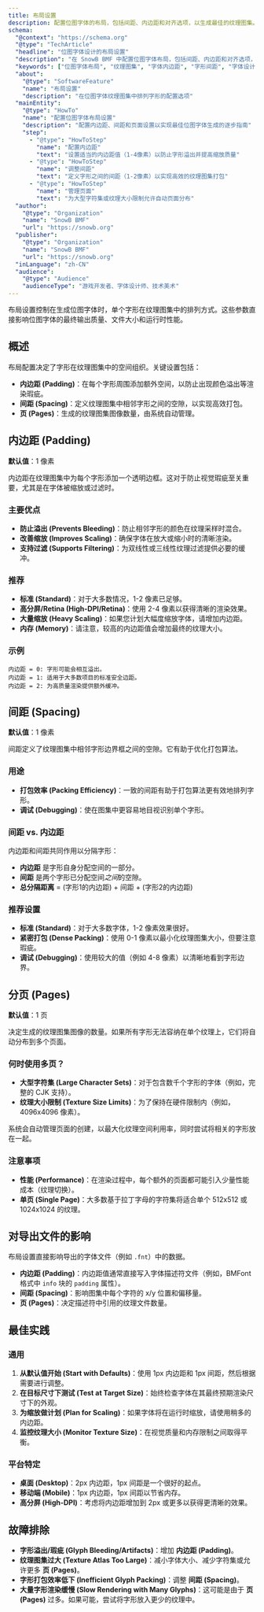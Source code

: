 ```yaml
---
title: 布局设置
description: 配置位图字体的布局，包括间距、内边距和对齐选项，以生成最佳的纹理图集。
schema:
  "@context": "https://schema.org"
  "@type": "TechArticle"
  "headline": "位图字体设计的布局设置"
  "description": "在 SnowB BMF 中配置位图字体布局，包括间距、内边距和对齐选项，以实现最佳的纹理图集生成。"
  "keywords": ["位图字体布局", "纹理图集", "字体内边距", "字形间距", "字体设计", "纹理打包", "游戏开发", "字体配置"]
  "about":
    "@type": "SoftwareFeature"
    "name": "布局设置"
    "description": "在位图字体纹理图集中排列字形的配置选项"
  "mainEntity":
    "@type": "HowTo"
    "name": "配置位图字体布局设置"
    "description": "配置内边距、间距和页面设置以实现最佳位图字体生成的逐步指南"
    "step":
      - "@type": "HowToStep"
        "name": "配置内边距"
        "text": "设置适当的内边距值（1-4像素）以防止字形溢出并提高缩放质量"
      - "@type": "HowToStep"
        "name": "调整间距"
        "text": "定义字形之间的间距（1-2像素）以实现高效的纹理图集打包"
      - "@type": "HowToStep"
        "name": "管理页面"
        "text": "为大型字符集或纹理大小限制允许自动页面分布"
  "author":
    "@type": "Organization"
    "name": "SnowB BMF"
    "url": "https://snowb.org"
  "publisher":
    "@type": "Organization"
    "name": "SnowB BMF"
    "url": "https://snowb.org"
  "inLanguage": "zh-CN"
  "audience":
    "@type": "Audience"
    "audienceType": "游戏开发者、字体设计师、技术美术"
---
```


布局设置控制在生成位图字体时，单个字形在纹理图集中的排列方式。这些参数直接影响位图字体的最终输出质量、文件大小和运行时性能。

## 概述

布局配置决定了字形在纹理图集中的空间组织。关键设置包括：

- **内边距 (Padding)**：在每个字形周围添加额外空间，以防止出现颜色溢出等渲染瑕疵。
- **间距 (Spacing)**：定义纹理图集中相邻字形之间的空隙，以实现高效打包。
- **页 (Pages)**：生成的纹理图集图像数量，由系统自动管理。

## 内边距 (Padding)

**默认值**：1 像素

内边距在纹理图集中为每个字形添加一个透明边框。这对于防止视觉瑕疵至关重要，尤其是在字体被缩放或过滤时。

### 主要优点
- **防止溢出 (Prevents Bleeding)**：防止相邻字形的颜色在纹理采样时混合。
- **改善缩放 (Improves Scaling)**：确保字体在放大或缩小时的清晰渲染。
- **支持过滤 (Supports Filtering)**：为双线性或三线性纹理过滤提供必要的缓冲。

### 推荐
- **标准 (Standard)**：对于大多数情况，1-2 像素已足够。
- **高分屏/Retina (High-DPI/Retina)**：使用 2-4 像素以获得清晰的渲染效果。
- **大量缩放 (Heavy Scaling)**：如果您计划大幅度缩放字体，请增加内边距。
- **内存 (Memory)**：请注意，较高的内边距值会增加最终的纹理大小。

### 示例
```
内边距 = 0: 字形可能会相互溢出。
内边距 = 1: 适用于大多数项目的标准安全边距。
内边距 = 2: 为高质量渲染提供额外缓冲。
```

## 间距 (Spacing)

**默认值**：1 像素

间距定义了纹理图集中相邻字形边界框之间的空隙。它有助于优化打包算法。

### 用途
- **打包效率 (Packing Efficiency)**：一致的间距有助于打包算法更有效地排列字形。
- **调试 (Debugging)**：使在图集中更容易地目视识别单个字形。

### 间距 vs. 内边距

内边距和间距共同作用以分隔字形：
- **内边距** 是字形自身分配空间的一部分。
- **间距** 是两个字形已分配空间*之间*的空隙。
- **总分隔距离** = (字形1的内边距) + 间距 + (字形2的内边距)

### 推荐设置
- **标准 (Standard)**：对于大多数字体，1-2 像素效果很好。
- **紧密打包 (Dense Packing)**：使用 0-1 像素以最小化纹理图集大小，但要注意瑕疵。
- **调试 (Debugging)**：使用较大的值（例如 4-8 像素）以清晰地看到字形边界。

## 分页 (Pages)

**默认值**：1 页

决定生成的纹理图集图像的数量。如果所有字形无法容纳在单个纹理上，它们将自动分布到多个页面。

### 何时使用多页？
- **大型字符集 (Large Character Sets)**：对于包含数千个字形的字体（例如，完整的 CJK 支持）。
- **纹理大小限制 (Texture Size Limits)**：为了保持在硬件限制内（例如，4096x4096 像素）。

系统会自动管理页面的创建，以最大化纹理空间利用率，同时尝试将相关的字形放在一起。

### 注意事项
- **性能 (Performance)**：在渲染过程中，每个额外的页面都可能引入少量性能成本（纹理切换）。
- **单页 (Single Page)**：大多数基于拉丁字母的字符集将适合单个 512x512 或 1024x1024 的纹理。

## 对导出文件的影响

布局设置直接影响导出的字体文件（例如 `.fnt`）中的数据。

- **内边距 (Padding)**：内边距值通常直接写入字体描述符文件（例如，BMFont 格式中 `info` 块的 `padding` 属性）。
- **间距 (Spacing)**：影响图集中每个字符的 x/y 位置和偏移量。
- **页 (Pages)**：决定描述符中引用的纹理文件数量。

## 最佳实践

### 通用
1.  **从默认值开始 (Start with Defaults)**：使用 1px 内边距和 1px 间距，然后根据需要进行调整。
2.  **在目标尺寸下测试 (Test at Target Size)**：始终检查字体在其最终预期渲染尺寸下的外观。
3.  **为缩放做计划 (Plan for Scaling)**：如果字体将在运行时缩放，请使用稍多的内边距。
4.  **监控纹理大小 (Monitor Texture Size)**：在视觉质量和内存限制之间取得平衡。

### 平台特定
- **桌面 (Desktop)**：2px 内边距，1px 间距是一个很好的起点。
- **移动端 (Mobile)**：1px 内边距，1px 间距以节省内存。
- **高分屏 (High-DPI)**：考虑将内边距增加到 2px 或更多以获得更清晰的效果。

## 故障排除

- **字形溢出/瑕疵 (Glyph Bleeding/Artifacts)**：增加 **内边距 (Padding)**。
- **纹理图集过大 (Texture Atlas Too Large)**：减小字体大小、减少字符集或允许更多 **页 (Pages)**。
- **字形打包效率低下 (Inefficient Glyph Packing)**：调整 **间距 (Spacing)**。
- **大量字形渲染缓慢 (Slow Rendering with Many Glyphs)**：这可能是由于 **页 (Pages)** 过多。如果可能，尝试将字形放入更少的纹理中。